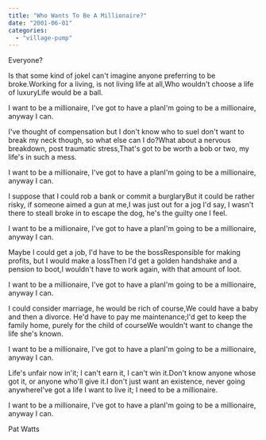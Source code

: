 ```yaml
---
title: "Who Wants To Be A Millionaire?"
date: "2001-06-01"
categories: 
  - "village-pump"
---
```


Everyone?

Is that some kind of jokeI can't imagine anyone preferring to be broke.Working for a living, is not living life at all,Who wouldn't choose a life of luxuryLife would be a ball.

I want to be a millionaire, I've got to have a planI'm going to be a millionaire, anyway I can.

I've thought of compensation but I don't know who to sueI don't want to break my neck though, so what else can I do?What about a nervous breakdown, post traumatic stress,That's got to be worth a bob or two, my life's in such a mess.

I want to be a millionaire, I've got to have a planI'm going to be a millionaire, anyway I can.

I suppose that I could rob a bank or commit a burglaryBut it could be rather risky, if someone aimed a gun at me,I was just out for a jog I'd say, I wasn't there to stealI broke in to escape the dog, he's the guilty one I feel.

I want to be a millionaire, I've got to have a planI'm going to be a millionaire, anyway I can.

Maybe I could get a job, I'd have to be the bossResponsible for making profits, but I would make a lossThen I'd get a golden handshake and a pension to boot,I wouldn't have to work again, with that amount of loot.

I want to be a millionaire, I've got to have a planI'm going to be a millionaire, anyway I can.

I could consider marriage, he would be rich of course,We could have a baby and then a divorce. He'd have to pay me maintenance;I'd get to keep the family home, purely for the child of courseWe wouldn't want to change the life she's known.

I want to be a millionaire, I've got to have a planI'm going to be a millionaire, anyway I can.

Life's unfair now in'it; I can't earn it, I can't win it.Don't know anyone whose got it, or anyone who'll give it.I don't just want an existence, never going anywhereI've got a life I want to live it; I need to be a millionaire.

I want to be a millionaire, I've got to have a planI'm going to be a millionaire, anyway I can.

Pat Watts
